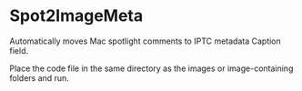 # Spot2ImageMeta
Automatically moves Mac spotlight comments to IPTC metadata Caption field.

Place the code file in the same directory as the images or image-containing folders and run.
